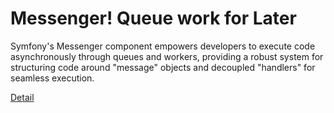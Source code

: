 # Messenger! Queue work for Later

Symfony's Messenger component empowers developers to execute code asynchronously through queues and workers, providing a robust system for structuring code around "message" objects and decoupled "handlers" for seamless execution. 

[Detail](https://eduitfree.com/courses/messenger-queue-work-for-later)